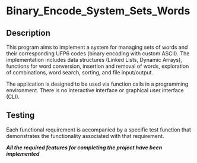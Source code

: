 # Binary_Encode_System_Sets_Words

## Description

This program aims to implement a system for managing sets of words and their corresponding UFP6 codes (binary encoding with custom ASCII). The implementation includes data structures (Linked Lists, Dynamic Arrays), functions for word conversion, insertion and removal of words, exploration of combinations, word search, sorting, and file input/output.

The application is designed to be used via function calls in a programming environment. There is no interactive interface or graphical user interface (CLI).

## Testing

Each functional requirement is accompanied by a specific test function that demonstrates the functionality associated with that requirement.

***All the required features for completing the project have been implemented***
